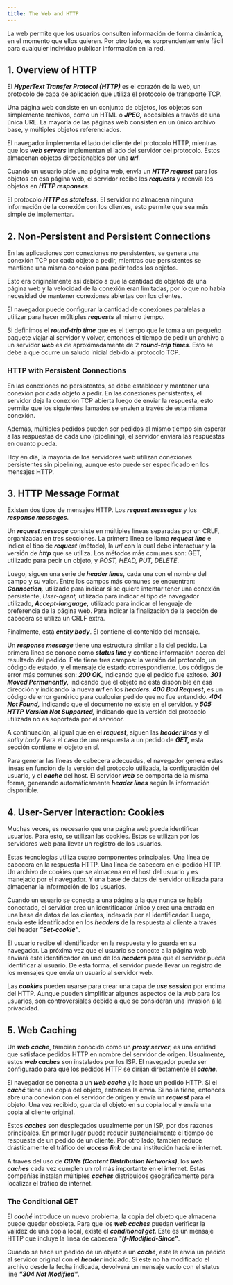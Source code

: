 ```yaml
---
title: The Web and HTTP
---
```


La web permite que los usuarios consulten información de forma dinámica, en el momento que ellos quieren. Por otro lado, es sorprendentemente fácil para cualquier individuo publicar información en la red.

## 1. Overview of HTTP

El ***HyperText Transfer Protocol (HTTP)*** es el corazón de la web, un protocolo de capa de aplicación que utiliza el protocolo de transporte TCP.

Una página web consiste en un conjunto de objetos, los objetos son simplemente archivos, como un HTML o ***JPEG,*** accesibles a través de una única URL. La mayoría de las páginas web consisten en un único archivo base, y múltiples objetos referenciados.

El navegador implementa el lado del cliente del protocolo HTTP, mientras que los ***web servers*** implementan el lado del servidor del protocolo. Estos almacenan objetos direccionables por una ***url***.

Cuando un usuario pide una página web, envía un ***HTTP request*** para los objetos en esa página web, el servidor recibe los ***requests*** y reenvía los objetos en ***HTTP responses***.

El protocolo ***HTTP es stateless***. El servidor no almacena ninguna información de la conexión con los clientes, esto permite que sea más simple de implementar.

## 2. Non-Persistent and Persistent Connections

En las aplicaciones con conexiones no persistentes, se genera una conexión TCP por cada objeto a pedir, mientras que persistentes se mantiene una misma conexión para pedir todos los objetos.

Esto era originalmente así debido a que la cantidad de objetos de una página web y la velocidad de la conexión eran limitadas, por lo que no había necesidad de mantener conexiones abiertas con los clientes.

El navegador puede configurar la cantidad de conexiones paralelas a utilizar para hacer múltiples ***requests*** al mismo tiempo.

Si definimos el ***round-trip time*** que es el tiempo que le toma a un pequeño paquete viajar al servidor y volver, entonces el tiempo de pedir un archivo a un servidor ***web*** es de aproximadamente de 2 ***round-trip times***. Esto se debe a que ocurre un saludo inicial debido al protocolo TCP.

### HTTP with Persistent Connections

En las conexiones no persistentes, se debe establecer y mantener una conexión por cada objeto a pedir. En las conexiones persistentes, el servidor deja la conexión TCP abierta luego de enviar la respuesta, esto permite que los siguientes llamados se envíen a través de esta misma conexión.

Además, múltiples pedidos pueden ser pedidos al mismo tiempo sin esperar a las respuestas de cada uno (pipelining), el servidor enviará las respuestas en cuanto pueda.

Hoy en día, la mayoría de los servidores web utilizan conexiones persistentes sin pipelining, aunque esto puede ser especificado en los mensajes HTTP.

## 3. HTTP Message Format

Existen dos tipos de mensajes HTTP. Los ***request messages*** y los ***response messages***.

Un ***request message*** consiste en múltiples líneas separadas por un CRLF, organizadas en tres secciones. La primera línea se llama ***request line*** e indica el tipo de ***request*** (método), la *url* con la cual debe interactuar y la versión de ***http*** que se utiliza. Los métodos más comunes son: GET, utilizado para pedir un objeto, y *POST, HEAD, PUT, DELETE*.

Luego, siguen una serie de ***header lines,*** cada una con el nombre del campo y su valor. Entre los campos más comunes se encuentran: ***Connection,*** utilizado para indicar si se quiere intentar tener una conexión persistente, *User-agent,* utilizado para indicar el tipo de navegador utilizado, ***Accept-language,*** utilizado para indicar el lenguaje de preferencia de la página web. Para indicar la finalización de la sección de cabecera se utiliza un CRLF extra.

Finalmente, está ***entity body***. Él contiene el contenido del mensaje.

Un ***response message*** tiene una estructura similar a la del pedido. La primera línea se conoce como ***status line*** y contiene información acerca del resultado del pedido. Este tiene tres campos: la versión del protocolo, un código de estado, y el mensaje de estado correspondiente. Los códigos de error más comunes son: ***200 OK***, indicando que el pedido fue exitoso. ***301 Moved Permanently,*** indicando que el objeto no está disponible en esa dirección y indicando la nueva ***url*** en los ***headers. 400 Bad Request***, es un código de error genérico para cualquier pedido que no fue entendido. ***404 Not Found,*** indicando que el documento no existe en el servidor. y ***505 HTTP Version Not Supported,*** indicando que la versión del protocolo utilizada no es soportada por el servidor.

A continuación, al igual que en el ***request***, siguen las ***header lines*** y el *entity body.* Para el caso de una respuesta a un pedido de ***GET,*** esta sección contiene el objeto en sí.

Para generar las líneas de cabecera adecuadas, el navegador genera estas líneas en función de la versión del protocolo utilizada, la configuración del usuario, y el ***cache*** del host. El servidor ***web*** se comporta de la misma forma, generando automáticamente ***header lines*** según la información disponible.

## 4. User-Server Interaction: Cookies

Muchas veces, es necesario que una página web pueda identificar usuarios. Para esto, se utilizan las cookies. Estos se utilizan por los servidores web para llevar un registro de los usuarios.

Estas tecnologías utiliza cuatro componentes principales. Una línea de cabecera en la respuesta HTTP. Una línea de cabecera en el pedido HTTP. Un archivo de cookies que se almacena en el host del usuario y es manejado por el navegador. Y una base de datos del servidor utilizada para almacenar la información de los usuarios.

Cuando un usuario se conecta a una página a la que nunca se había conectado, el servidor crea un identificador único y crea una entrada en una base de datos de los clientes, indexada por el identificador. Luego, envía este identificador en los ***headers*** de la respuesta al cliente a través del header ***"Set-cookie"***.

El usuario recibe el identificador en la respuesta y lo guarda en su navegador. La próxima vez que el usuario se conecte a la página web, enviará este identificador en uno de los ***headers*** para que el servidor pueda identificar al usuario. De esta forma, el servidor puede llevar un registro de los mensajes que envía un usuario al servidor web.

Las ***cookies*** pueden usarse para crear una capa de ***use session*** por encima del HTTP. Aunque pueden simplificar algunos aspectos de la web para los usuarios, son controversiales debido a que se consideran una invasión a la privacidad.

## 5. Web Caching

Un ***web cache***, también conocido como un ***proxy server***, es una entidad que satisface pedidos HTTP en nombre del servidor de origen. Usualmente, estos ***web caches*** son instalados por los ISP. El navegador puede ser configurado para que los pedidos HTTP se dirijan directamente el ***cache***.

El navegador se conecta a un ***web cache*** y le hace un pedido HTTP. Si el ***caché*** tiene una copia del objeto, entonces la envia. Si no la tiene, entonces abre una conexión con el servidor de origen y envía un ***request*** para el objeto. Una vez recibido, guarda el objeto en su copia local y envía una copia al cliente original.

Estos ***caches*** son desplegados usualmente por un ISP, por dos razones principales. En primer lugar puede reducir sustancialmente el tiempo de respuesta de un pedido de un cliente. Por otro lado, también reduce drásticamente el tráfico del ***access link*** de una institución hacia el internet.

A través del uso de ***CDNs (Content Distribution Networks)***, los ***web caches*** cada vez cumplen un rol más importante en el internet. Estas compañías instalan múltiples ***caches*** distribuidos geográficamente para localizar el tráfico de internet.

### The Conditional GET

El ***caché*** introduce un nuevo problema, la copia del objeto que almacena puede quedar obsoleta. Para que los ***web caches*** puedan verificar la validez de una copia local, existe el ***conditional get***. Este es un mensaje HTTP que incluye la línea de cabecera "***If-Modified-Since"***.

Cuando se hace un pedido de un objeto a un ***caché***, este le envía un pedido al servidor original con el ***header*** indicado. Si este no ha modificado el archivo desde la fecha indicada, devolverá un mensaje vacío con el status line ***"304 Not Modified"***.
